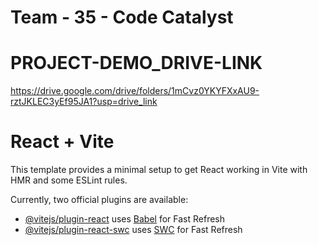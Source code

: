 # Team - 35 - Code Catalyst
# PROJECT-DEMO_DRIVE-LINK 
  https://drive.google.com/drive/folders/1mCvz0YKYFXxAU9-rztJKLEC3yEf95JA1?usp=drive_link 



# React + Vite

This template provides a minimal setup to get React working in Vite with HMR and some ESLint rules.

Currently, two official plugins are available:

- [@vitejs/plugin-react](https://github.com/vitejs/vite-plugin-react/blob/main/packages/plugin-react/README.md) uses [Babel](https://babeljs.io/) for Fast Refresh
- [@vitejs/plugin-react-swc](https://github.com/vitejs/vite-plugin-react-swc) uses [SWC](https://swc.rs/) for Fast Refresh
